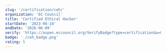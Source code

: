 ```yaml
---
slug: '/certification/ceh/'
organization: 'EC-Council'
title: 'Certified Ethical Hacker'
startDate: '2023-06-10'
endDate: '2026-06-09'
verify: 'https://aspen.eccouncil.org/VerifyBadge?type=certification&a=GLk6TEDCF6YGaUr54z7diMKUJbf5VTkJMnyxyQQrqQo='
badge: './ceh_badge.png'
rating: 5
---
```

